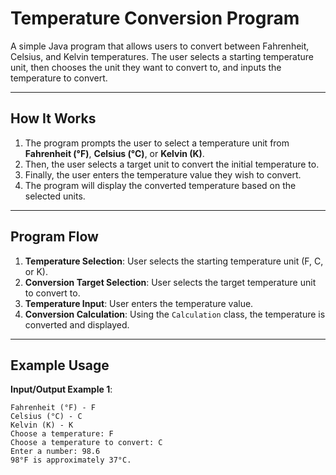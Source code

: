 # Temperature Conversion Program

A simple Java program that allows users to convert between Fahrenheit, Celsius, and Kelvin temperatures. The user selects a starting temperature unit, then chooses the unit they want to convert to, and inputs the temperature to convert.

---

## How It Works

1. The program prompts the user to select a temperature unit from **Fahrenheit (°F)**, **Celsius (°C)**, or **Kelvin (K)**.
2. Then, the user selects a target unit to convert the initial temperature to.
3. Finally, the user enters the temperature value they wish to convert.
4. The program will display the converted temperature based on the selected units.

---

## Program Flow

1. **Temperature Selection**: User selects the starting temperature unit (F, C, or K).
2. **Conversion Target Selection**: User selects the target temperature unit to convert to.
3. **Temperature Input**: User enters the temperature value.
4. **Conversion Calculation**: Using the `Calculation` class, the temperature is converted and displayed.

---

## Example Usage

**Input/Output Example 1**:
```text
Fahrenheit (°F) - F 
Celsius (°C) - C 
Kelvin (K) - K
Choose a temperature: F
Choose a temperature to convert: C
Enter a number: 98.6
98°F is approximately 37°C.
